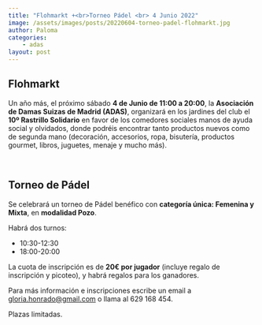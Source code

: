 ```yaml
---
title: "Flohmarkt +<br>Torneo Pádel <br> 4 Junio 2022"
image: /assets/images/posts/20220604-torneo-padel-flohmarkt.jpg
author: Paloma
categories:
    - adas
layout: post
---
```

  
## Flohmarkt  
  
Un año más, el próximo sábado <b>4 de Junio de 11:00 a 20:00</b>, la <b>Asociación de Damas Suizas de Madrid (ADAS)</b>, organizará en los jardines del club el <b>10º Rastrillo Solidario</b> en favor de los comedores sociales manos de ayuda social y olvidados, donde podréis encontrar tanto productos nuevos como de segunda mano (decoración, accesorios, ropa, bisutería, productos gourmet, libros, juguetes, menaje y mucho más).  
  
<br>  
    
## Torneo de Pádel   
  
Se celebrará un torneo de Pádel benéfico con <b>categoría única: Femenina y Mixta</b>, en <b>modalidad Pozo</b>.  
   
Habrá dos turnos:  
* 10:30-12:30
* 18:00-20:00  
  

La cuota de inscripción es de <b>20€ por jugador</b> (incluye regalo de inscripción y picoteo), y habrá regalos para los ganadores.  
  
Para más información e inscripciones escribe un email a [gloria.honrado@gmail.com](gloria.honrado@gmail.com) o llama al 629 168 454.  
  
  
Plazas limitadas.  
  
<br>  
  
<!--<div align="center">
    <img src="/assets/images/posts/20220604-adas-rastrillo-solidario.jpg" alt="">
</div> -->

<!-- <img width="300" height="300" class="team-image rounded-circle" src="/assets/images/00_Puesto_Doris_reducido.jpg" alt=""> 
{% include image-gallery.html folder="/assets/images/posts/20220604-adas-rastrillo-solidario/" %} -->